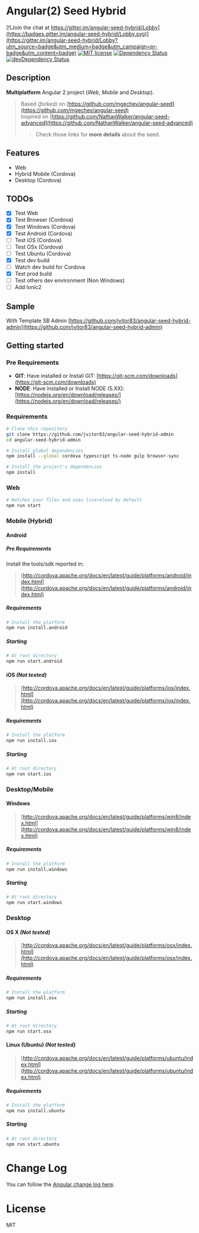 # Angular(2) Seed Hybrid

[![Join the chat at https://gitter.im/angular-seed-hybrid/Lobby](https://badges.gitter.im/angular-seed-hybrid/Lobby.svg)](https://gitter.im/angular-seed-hybrid/Lobby?utm_source=badge&utm_medium=badge&utm_campaign=pr-badge&utm_content=badge)
[![MIT license](http://img.shields.io/badge/license-MIT-brightgreen.svg)](http://opensource.org/licenses/MIT)
[![Dependency Status](https://david-dm.org/jvitor83/angular-seed-hybrid.svg)](https://david-dm.org/jvitor83/angular-seed-hybrid)
[![devDependency Status](https://david-dm.org/jvitor83/angular-seed-hybrid/dev-status.svg)](https://david-dm.org/jvitor83/angular-seed-hybrid#info=devDependencies)

## Description

**Multiplatform** Angular 2 project (_Web_, _Mobile_ and _Desktop_).

> Based _(forked)_ on [https://github.com/mgechev/angular-seed](https://github.com/mgechev/angular-seed)  
> Inspired on [https://github.com/NathanWalker/angular-seed-advanced](https://github.com/NathanWalker/angular-seed-advanced)
> > Check those links for **more details** about the seed.  

## Features

- Web
- Hybrid Mobile (Cordova)
- Desktop (Cordova)

## TODOs

- [x] Test Web
- [x] Test Browser (Cordova)
- [x] Test Windows (Cordova)
- [x] Test Android (Cordova)
- [ ] Test iOS (Cordova)
- [ ] Test OSx (Cordova)
- [ ] Test Ubuntu (Cordova)
- [x] Test dev build
- [ ] Watch dev build for Cordova
- [x] Test prod build
- [ ] Test others dev environment (Non Windows)
- [ ] Add Ionic2

## Sample

With Template SB Admin
[https://github.com/jvitor83/angular-seed-hybrid-admin](https://github.com/jvitor83/angular-seed-hybrid-admin)


## Getting started

### Pre Requirements

- **GIT**: Have installed or Install GIT: [https://git-scm.com/downloads](https://git-scm.com/downloads)
- **NODE**: Have installed or Install NODE (5.XX): [https://nodejs.org/en/download/releases/](https://nodejs.org/en/download/releases/) 


### Requirements

```bash
# Clone this repository
git clone https://github.com/jvitor83/angular-seed-hybrid-admin
cd angular-seed-hybrid-admin

# Install global dependencies
npm install --global cordova typescript ts-node gulp browser-sync

# Install the project's dependencies
npm install
```

### Web

```bash
# Watches your files and uses livereload by default
npm run start
```

### Mobile (Hybrid)

#### Android

##### Pre Requirements
Install the tools/sdk reported in:
> [http://cordova.apache.org/docs/en/latest/guide/platforms/android/index.html](http://cordova.apache.org/docs/en/latest/guide/platforms/android/index.html)

##### Requirements
```bash
# Install the platform
npm run install.android
```

##### Starting
```bash
# At root directory
npm run start.android
```

#### iOS _(Not tested)_
> [http://cordova.apache.org/docs/en/latest/guide/platforms/ios/index.html](http://cordova.apache.org/docs/en/latest/guide/platforms/ios/index.html)

##### Requirements
```bash
# Install the platform
npm run install.ios
```

##### Starting
```bash
# At root directory
npm run start.ios
```

### Desktop/Mobile

#### Windows
> [http://cordova.apache.org/docs/en/latest/guide/platforms/win8/index.html](http://cordova.apache.org/docs/en/latest/guide/platforms/win8/index.html)

##### Requirements
```bash
# Install the platform
npm run install.windows
```

##### Starting
```bash
# At root directory
npm run start.windows
```

### Desktop

#### OS X _(Not tested)_
> [http://cordova.apache.org/docs/en/latest/guide/platforms/osx/index.html](http://cordova.apache.org/docs/en/latest/guide/platforms/osx/index.html)

##### Requirements
```bash
# Install the platform
npm run install.osx
```

##### Starting
```bash
# At root directory
npm run start.osx
```

#### Linux (Ubuntu) _(Not tested)_
> [http://cordova.apache.org/docs/en/latest/guide/platforms/ubuntu/index.html](http://cordova.apache.org/docs/en/latest/guide/platforms/ubuntu/index.html)

##### Requirements
```bash
# Install the platform
npm run install.ubuntu
```

##### Starting
```bash
# At root directory
npm run start.ubuntu
```


# Change Log

You can follow the [Angular change log here](https://github.com/angular/angular/blob/master/CHANGELOG.md).

# License

MIT
